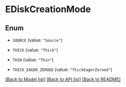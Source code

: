 # EDiskCreationMode

## Enum


* `SOURCE` (value: `"Source"`)

* `THICK` (value: `"Thick"`)

* `THIN` (value: `"Thin"`)

* `THICK_EAGER_ZEROED` (value: `"ThickEagerZeroed"`)


[[Back to Model list]](../README.md#documentation-for-models) [[Back to API list]](../README.md#documentation-for-api-endpoints) [[Back to README]](../README.md)


